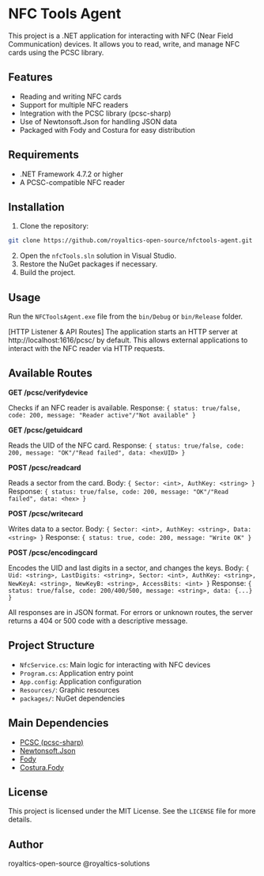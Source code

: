 # NFC Tools Agent

This project is a .NET application for interacting with NFC (Near Field Communication) devices. It allows you to read, write, and manage NFC cards using the PCSC library.

## Features
- Reading and writing NFC cards
- Support for multiple NFC readers
- Integration with the PCSC library (pcsc-sharp)
- Use of Newtonsoft.Json for handling JSON data
- Packaged with Fody and Costura for easy distribution

## Requirements
- .NET Framework 4.7.2 or higher
- A PCSC-compatible NFC reader

## Installation
1. Clone the repository:
```sh
git clone https://github.com/royaltics-open-source/nfctools-agent.git
```
2. Open the `nfcTools.sln` solution in Visual Studio.
3. Restore the NuGet packages if necessary.
4. Build the project.

## Usage
Run the `NFCToolsAgent.exe` file from the `bin/Debug` or `bin/Release` folder.

[HTTP Listener & API Routes]
The application starts an HTTP server at http://localhost:1616/pcsc/ by default. This allows external applications to interact with the NFC reader via HTTP requests.

## Available Routes

**GET /pcsc/verifydevice**

Checks if an NFC reader is available.
Response: `{ status: true/false, code: 200, message: "Reader active"/"Not available" }`

**GET /pcsc/getuidcard**

Reads the UID of the NFC card.
Response: `{ status: true/false, code: 200, message: "OK"/"Read failed", data: <hexUID> }`

**POST /pcsc/readcard**

Reads a sector from the card.
Body: `{ Sector: <int>, AuthKey: <string> }`
Response: `{ status: true/false, code: 200, message: "OK"/"Read failed", data: <hex> }`

**POST /pcsc/writecard**

Writes data to a sector.
Body: `{ Sector: <int>, AuthKey: <string>, Data: <string> }`
Response: `{ status: true, code: 200, message: "Write OK" }`

**POST /pcsc/encodingcard**

Encodes the UID and last digits in a sector, and changes the keys.
Body: `{ Uid: <string>, LastDigits: <string>, Sector: <int>, AuthKey: <string>, NewKeyA: <string>, NewKeyB: <string>, AccessBits: <int> }`
Response: `{ status: true/false, code: 200/400/500, message: <string>, data: {...} }`

All responses are in JSON format. For errors or unknown routes, the server returns a 404 or 500 code with a descriptive message.

## Project Structure
- `NfcService.cs`: Main logic for interacting with NFC devices
- `Program.cs`: Application entry point
- `App.config`: Application configuration
- `Resources/`: Graphic resources
- `packages/`: NuGet dependencies

## Main Dependencies
- [PCSC (pcsc-sharp)](https://github.com/danm-de/pcsc-sharp)
- [Newtonsoft.Json](https://www.newtonsoft.com/json)
- [Fody](https://github.com/Fody/Fody)
- [Costura.Fody](https://github.com/Fody/Costura)

## License
This project is licensed under the MIT License. See the `LICENSE` file for more details.

## Author
royaltics-open-source
@royaltics-solutions